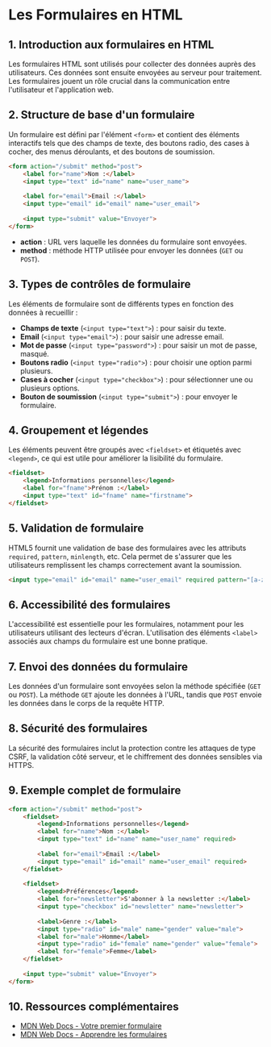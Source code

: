 
# Les Formulaires en HTML

## 1. Introduction aux formulaires en HTML
Les formulaires HTML sont utilisés pour collecter des données auprès des utilisateurs. Ces données sont ensuite envoyées au serveur pour traitement. Les formulaires jouent un rôle crucial dans la communication entre l'utilisateur et l'application web.

## 2. Structure de base d'un formulaire
Un formulaire est défini par l'élément `<form>` et contient des éléments interactifs tels que des champs de texte, des boutons radio, des cases à cocher, des menus déroulants, et des boutons de soumission.

```html
<form action="/submit" method="post">
    <label for="name">Nom :</label>
    <input type="text" id="name" name="user_name">
    
    <label for="email">Email :</label>
    <input type="email" id="email" name="user_email">
    
    <input type="submit" value="Envoyer">
</form>
```

- **action** : URL vers laquelle les données du formulaire sont envoyées.
- **method** : méthode HTTP utilisée pour envoyer les données (`GET` ou `POST`).

## 3. Types de contrôles de formulaire
Les éléments de formulaire sont de différents types en fonction des données à recueillir :
- **Champs de texte** (`<input type="text">`) : pour saisir du texte.
- **Email** (`<input type="email">`) : pour saisir une adresse email.
- **Mot de passe** (`<input type="password">`) : pour saisir un mot de passe, masqué.
- **Boutons radio** (`<input type="radio">`) : pour choisir une option parmi plusieurs.
- **Cases à cocher** (`<input type="checkbox">`) : pour sélectionner une ou plusieurs options.
- **Bouton de soumission** (`<input type="submit">`) : pour envoyer le formulaire.

## 4. Groupement et légendes
Les éléments peuvent être groupés avec `<fieldset>` et étiquetés avec `<legend>`, ce qui est utile pour améliorer la lisibilité du formulaire.

```html
<fieldset>
    <legend>Informations personnelles</legend>
    <label for="fname">Prénom :</label>
    <input type="text" id="fname" name="firstname">
</fieldset>
```

## 5. Validation de formulaire
HTML5 fournit une validation de base des formulaires avec les attributs `required`, `pattern`, `minlength`, etc. Cela permet de s'assurer que les utilisateurs remplissent les champs correctement avant la soumission.

```html
<input type="email" id="email" name="user_email" required pattern="[a-z0-9._%+-]+@[a-z0-9.-]+\.[a-z]{2,}$">
```

## 6. Accessibilité des formulaires
L'accessibilité est essentielle pour les formulaires, notamment pour les utilisateurs utilisant des lecteurs d'écran. L'utilisation des éléments `<label>` associés aux champs du formulaire est une bonne pratique.

## 7. Envoi des données du formulaire
Les données d'un formulaire sont envoyées selon la méthode spécifiée (`GET` ou `POST`). La méthode `GET` ajoute les données à l'URL, tandis que `POST` envoie les données dans le corps de la requête HTTP.

## 8. Sécurité des formulaires
La sécurité des formulaires inclut la protection contre les attaques de type CSRF, la validation côté serveur, et le chiffrement des données sensibles via HTTPS.

## 9. Exemple complet de formulaire

```html
<form action="/submit" method="post">
    <fieldset>
        <legend>Informations personnelles</legend>
        <label for="name">Nom :</label>
        <input type="text" id="name" name="user_name" required>
        
        <label for="email">Email :</label>
        <input type="email" id="email" name="user_email" required>
    </fieldset>
    
    <fieldset>
        <legend>Préférences</legend>
        <label for="newsletter">S'abonner à la newsletter :</label>
        <input type="checkbox" id="newsletter" name="newsletter">
        
        <label>Genre :</label>
        <input type="radio" id="male" name="gender" value="male">
        <label for="male">Homme</label>
        <input type="radio" id="female" name="gender" value="female">
        <label for="female">Femme</label>
    </fieldset>
    
    <input type="submit" value="Envoyer">
</form>
```

## 10. Ressources complémentaires
- [MDN Web Docs - Votre premier formulaire](https://developer.mozilla.org/fr/docs/Learn/Forms/Your_first_form)
- [MDN Web Docs - Apprendre les formulaires](https://developer.mozilla.org/fr/docs/Learn/Forms)
